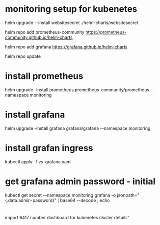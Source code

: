 # monitoring setup for kubenetes

helm upgrade --install websitesecret ./helm-charts/websitesecret

helm repo add prometheus-community https://prometheus-community.github.io/helm-charts

helm repo add grafana https://grafana.github.io/helm-charts

helm repo update

          

# install prometheus    

helm upgrade -install prometheus prometheus-community/prometheus --namespace monitoring

# install grafana
helm upgrade -install grafana grafana/grafana --namespace monitoring

# install grafan ingress
kubectl apply -f vs-grafana.yaml
          
# get grafana admin password - initial
kubectl get secret --namespace monitoring grafana -o jsonpath="{.data.admin-password}" | base64 --decode ; echo

#
import 6417 number dashboard for kubenetes cluster details"

